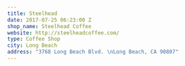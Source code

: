 ```yaml
---
title: Steelhead
date: 2017-07-25 06:23:00 Z
shop_name: Steelhead Coffee
website: http://steelheadcoffee.com/
type: Coffee Shop
city: Long Beach
address: "3768 Long Beach Blvd. \nLong Beach, CA 90807"
---
```


